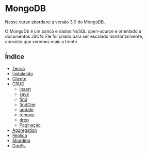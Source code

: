 # MongoDB

Nesse curso abordarei a versão 3.0 do MongoDB.

O MongoDb é um banco e dados NoSQL open-source e orientado a documentos JSON. Ele foi criado para ser escalado horizontalmente, conceito que veremos mais a frente.

## Índice

- [Teoria](./theory.md)
- [Instalação](./installation.md)
- [Cliente](./mongodb-client.md)
- [CRUD](./crud.md)
    + [insert](./insert.md)
    + [save](./save.md)
    + [find](./find.md)
    + [findOne](./findOne.md)
    + [update](./update.md)
    + [remove](./remove.md)
    + [drop](./drop.md)
    + [Paginação](./paggination.md)
- [Aggregation](./agreggation.md)
- [Replica](./replica.md)
- [Sharding](./sharding.md)
- [GridFs](./gridfs.md)